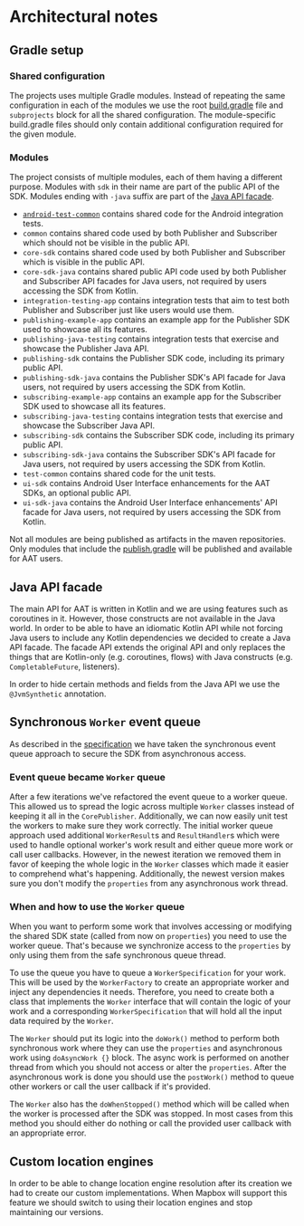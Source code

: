 # Architectural notes

## Gradle setup

### Shared configuration

The projects uses multiple Gradle modules. Instead of repeating the same configuration in each of the modules we use
the root [build.gradle](/build.gradle) file and `subprojects` block for all the shared configuration. The module-specific build.gradle files
should only contain additional configuration required for the given module.

### Modules

The project consists of multiple modules, each of them having a different purpose.
Modules with `sdk` in their name are part of the public API of the SDK.
Modules ending with `-java` suffix are part of the [Java API facade](#java-api-facade).

- [`android-test-common`](android-test-common/) contains shared code for the Android integration tests.
- `common` contains shared code used by both Publisher and Subscriber which should not be visible in the public API.
- `core-sdk` contains shared code used by both Publisher and Subscriber which is visible in the public API.
- `core-sdk-java` contains shared public API code used by both Publisher and Subscriber API facades for Java users, not required by users accessing the SDK from Kotlin.
- `integration-testing-app` contains integration tests that aim to test both Publisher and Subscriber just like users would use them.
- `publishing-example-app` contains an example app for the Publisher SDK used to showcase all its features.
- `publishing-java-testing` contains integration tests that exercise and showcase the Publisher Java API.
- `publishing-sdk` contains the Publisher SDK code, including its primary public API.
- `publishing-sdk-java` contains the Publisher SDK's API facade for Java users, not required by users accessing the SDK from Kotlin.
- `subscribing-example-app` contains an example app for the Subscriber SDK used to showcase all its features.
- `subscribing-java-testing` contains integration tests that exercise and showcase the Subscriber Java API.
- `subscribing-sdk` contains the Subscriber SDK code, including its primary public API.
- `subscribing-sdk-java` contains the Subscriber SDK's API facade for Java users, not required by users accessing the SDK from Kotlin.
- `test-common` contains shared code for the unit tests.
- `ui-sdk` contains Android User Interface enhancements for the AAT SDKs, an optional public API.
- `ui-sdk-java` contains the Android User Interface enhancements' API facade for Java users, not required by users accessing the SDK from Kotlin.

Not all modules are being published as artifacts in the maven repositories. Only modules that include the [publish.gradle](/publish.gradle)
will be published and available for AAT users.

## Java API facade

The main API for AAT is written in Kotlin and we are using features such as coroutines in it. However, those constructs are not available in the Java world.
In order to be able to have an idiomatic Kotlin API while not forcing Java users to include any Kotlin dependencies we decided to create a Java API facade.
The facade API extends the original API and only replaces the things that are Kotlin-only (e.g. coroutines, flows) with Java constructs (e.g. `CompletableFuture`, listeners).

In order to hide certain methods and fields from the Java API we use the `@JvmSynthetic` annotation.

## Synchronous `Worker` event queue

As described in the [specification](https://github.com/ably/ably-asset-tracking-common/blob/main/specification/README.md#multithreading:-handling-asynchronous-events-safely)
we have taken the synchronous event queue approach to secure the SDK from asynchronous access.

### Event queue became `Worker` queue

After a few iterations we've refactored the event queue to a worker queue. This allowed us to spread the logic across multiple `Worker` classes instead of keeping it all in the `CorePublisher`.
Additionally, we can now easily unit test the workers to make sure they work correctly. The initial worker queue approach used additional `WorkerResult`s and `ResultHandler`s
which were used to handle optional worker's work result and either queue more work or call user callbacks. However, in the newest iteration we removed them in favor of keeping
the whole logic in the `Worker` classes which made it easier to comprehend what's happening. Additionally, the newest version makes sure you don't modify the `properties` from
any asynchronous work thread.

### When and how to use the `Worker` queue

When you want to perform some work that involves accessing or modifying the shared SDK state (called from now on `properties`) you need to use the worker queue. That's because we
synchronize access to the `properties` by only using them from the safe synchronous queue thread.

To use the queue you have to queue a `WorkerSpecification` for your work. This will be used by the `WorkerFactory` to create an appropriate worker and inject any dependencies it needs.
Therefore, you need to create both a class that implements the `Worker` interface that will contain the logic of your work and a corresponding `WorkerSpecification` that will hold
all the input data required by the `Worker`.

The `Worker` should put its logic into the `doWork()` method to perform both synchronous work where they can use the `properties` and asynchronous work using `doAsyncWork {}` block.
The async work is performed on another thread from which you should not access or alter the `properties`. After the asynchronous work is done you should use the `postWork()` method
to queue other workers or call the user callback if it's provided.

The `Worker` also has the `doWhenStopped()` method which will be called when the worker is processed after the SDK was stopped. In most cases from this method you should either
do nothing or call the provided user callback with an appropriate error.

## Custom location engines

In order to be able to change location engine resolution after its creation we had to create our custom implementations.
When Mapbox will support this feature we should switch to using their location engines and stop maintaining our versions.
